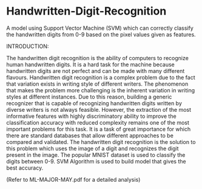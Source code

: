 # Handwritten-Digit-Recognition
A model using Support Vector Machine (SVM) which can correctly classify the handwritten digits from 0-9 based on the pixel values given as features.

INTRODUCTION:

The handwritten digit recognition is the ability of computers to recognize human 
handwritten digits. It is a hard task for the machine because handwritten digits are not 
perfect and can be made with many different flavours. Handwritten digit recognition is a 
complex problem due to the fact that variation exists in writing style of different writers. 
The phenomenon that makes the problem more challenging is the inherent variation in 
writing styles at different instances. Due to this reason, building a generic recognizer that is 
capable of recognizing handwritten digits written by diverse writers is not always feasible. 
However, the extraction of the most informative features with highly discriminatory 
ability to improve the classification accuracy with reduced complexity remains one of the 
most important problems for this task. It is a task of great importance for which there are 
standard databases that allow different approaches to be compared and validated. The 
handwritten digit recognition is the solution to this problem which uses the image of a digit 
and recognizes the digit present in the image. The popular MNIST dataset is used to classify 
the digits between 0-9. SVM Algorithm is used to build model that gives the best accuracy.


(Refer to ML-MAJOR-MAY.pdf for a detailed analysis)
